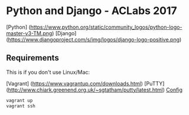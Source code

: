 # Python and Django - ACLabs 2017

[Python] (https://www.python.org/static/community_logos/python-logo-master-v3-TM.png)
[Django] (https://www.djangoproject.com/s/img/logos/django-logo-positive.png)

Requirements
------------

This is if you don't use Linux/Mac:

[Vagrant] (https://www.vagrantup.com/downloads.html)
[PuTTY] (http://www.chiark.greenend.org.uk/~sgtatham/putty/latest.html) [Config](https://github.com/Varying-Vagrant-Vagrants/VVV/wiki/Connect-to-Your-Vagrant-Virtual-Machine-with-PuTTY)

```bash
vagrant up
vagrant ssh
```